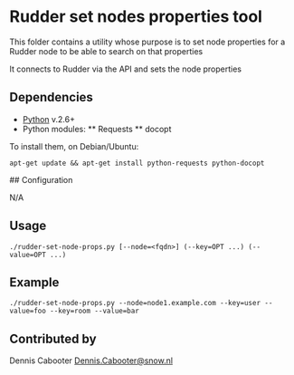 # Rudder set nodes properties tool

This folder contains a utility whose purpose is to set node properties for a Rudder node to be able to search on that properties

It connects to Rudder via the API and sets the node properties

## Dependencies
* [Python](http://www.python.org/) v.2.6+
* Python modules:
** Requests
** docopt

To install them, on Debian/Ubuntu:

```
apt-get update && apt-get install python-requests python-docopt
```

## Configuration

N/A

## Usage

```
./rudder-set-node-props.py [--node=<fqdn>] (--key=OPT ...) (--value=OPT ...)
```

## Example

```
./rudder-set-node-props.py --node=node1.example.com --key=user --value=foo --key=room --value=bar
```

## Contributed by

Dennis Cabooter <Dennis.Cabooter@snow.nl>
